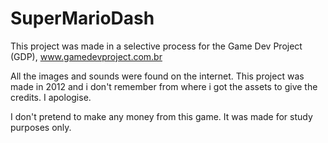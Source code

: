 # SuperMarioDash

This project was made in a selective process for the Game Dev Project (GDP), www.gamedevproject.com.br

All the images and sounds were found on the internet. This project was made in 2012 and i don't remember from where i got the assets to give the credits. I apologise.

I don't pretend to make any money from this game. It was made for study purposes only.

